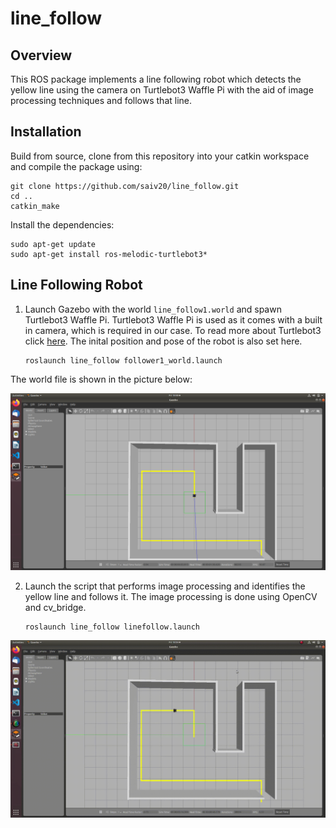 # line_follow

## Overview

This ROS package implements a line following robot which detects the yellow line using the camera on Turtlebot3 Waffle Pi with the aid of image processing techniques and follows that line.

## Installation

Build from source, clone from this repository into your catkin workspace and compile the package using:
  
    git clone https://github.com/saiv20/line_follow.git
    cd ..
    catkin_make
    
Install the dependencies:

    sudo apt-get update
    sudo apt-get install ros-melodic-turtlebot3*
    
## Line Following Robot

1. Launch Gazebo with the world `line_follow1.world` and spawn Turtlebot3 Waffle Pi. Turtlebot3 Waffle Pi is used as it comes with a built in camera, which is required in our case. To read more about Turtlebot3 click [here](https://emanual.robotis.com/docs/en/platform/turtlebot3/overview/). The inital position and pose of the robot is also set here. 

	   roslaunch line_follow follower1_world.launch
	
The world file is shown in the picture below:

![Img1](https://github.com/saiv20/line_follow/blob/main/imgs/1.png)
	
2. Launch the script that performs image processing and identifies the yellow line and follows it. The image processing is done using OpenCV and cv_bridge.

	   roslaunch line_follow linefollow.launch

![Gif1](https://github.com/saiv20/line_follow/blob/main/imgs/Video1.gif)
	
	
  

  
  
